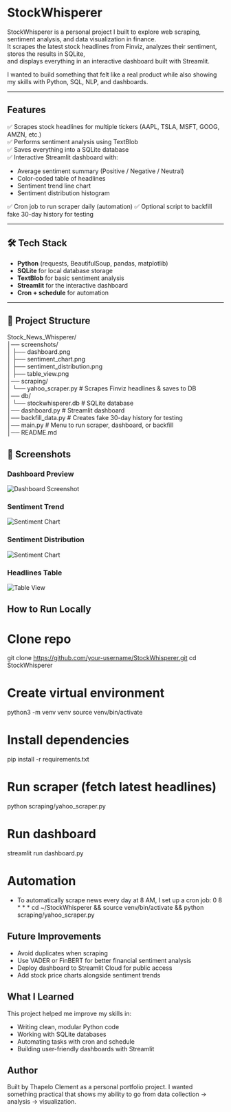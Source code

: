 # StockWhisperer

StockWhisperer is a personal project I built to explore web scraping, sentiment analysis, and data visualization in finance.  
It scrapes the latest stock headlines from Finviz, analyzes their sentiment, stores the results in SQLite,  
and displays everything in an interactive dashboard built with Streamlit.

I wanted to build something that felt like a real product while also showing my skills with Python, SQL, NLP, and dashboards.

---

## Features

✅ Scrapes stock headlines for multiple tickers (AAPL, TSLA, MSFT, GOOG, AMZN, etc.)  
✅ Performs sentiment analysis using TextBlob  
✅ Saves everything into a SQLite database  
✅ Interactive Streamlit dashboard with:
   - Average sentiment summary (Positive / Negative / Neutral)
   - Color-coded table of headlines
   - Sentiment trend line chart
   - Sentiment distribution histogram <br>

✅ Cron job to run scraper daily (automation) 
✅ Optional script to backfill fake 30-day history for testing

---

## 🛠 Tech Stack

- **Python** (requests, BeautifulSoup, pandas, matplotlib)
- **SQLite** for local database storage
- **TextBlob** for basic sentiment analysis
- **Streamlit** for the interactive dashboard
- **Cron + schedule** for automation

---

## 📂 Project Structure

Stock_News_Whisperer/<br>
│── screenshots/ <br>
│   ├── dashboard.png <br>
│   ├── sentiment_chart.png <br>
│   ├── sentiment_distribution.png <br>
│   ├── table_view.png <br>
│── scraping/ <br>
│ └── yahoo_scraper.py # Scrapes Finviz headlines & saves to DB <br>
│── db/ <br>
│ └── stockwhisperer.db # SQLite database <br>
│── dashboard.py # Streamlit dashboard <br>
│── backfill_data.py # Creates fake 30-day history for testing <br>
│── main.py # Menu to run scraper, dashboard, or backfill <br>
│── README.md <br>



## 📸 Screenshots

### Dashboard Preview
![Dashboard Screenshot](./screenshots/dashboard.png)

### Sentiment Trend
![Sentiment Chart](./screenshots/sentiment_chart.png)

### Sentiment Distribution
![Sentiment Chart](./screenshots/sentiment_distribution.png)

### Headlines Table
![Table View](./screenshots/table_view.png)

## How to Run Locally

# Clone repo
git clone https://github.com/your-username/StockWhisperer.git
cd StockWhisperer

# Create virtual environment
python3 -m venv venv
source venv/bin/activate

# Install dependencies
pip install -r requirements.txt

# Run scraper (fetch latest headlines)
python scraping/yahoo_scraper.py

# Run dashboard
streamlit run dashboard.py

# Automation
- To automatically scrape news every day at 8 AM, I set up a cron job:
0 8 * * * cd ~/StockWhisperer && source venv/bin/activate && python scraping/yahoo_scraper.py

## Future Improvements
- Avoid duplicates when scraping
- Use VADER or FinBERT for better financial sentiment analysis
- Deploy dashboard to Streamlit Cloud for public access
- Add stock price charts alongside sentiment trends

## What I Learned
This project helped me improve my skills in:

- Writing clean, modular Python code
- Working with SQLite databases
- Automating tasks with cron and schedule
- Building user-friendly dashboards with Streamlit

## Author
Built by Thapelo Clement as a personal portfolio project. 
I wanted something practical that shows my ability to go from data collection -> analysis -> visualization.
